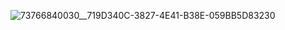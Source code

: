 
![73766840030__719D340C-3827-4E41-B38E-059BB5D83230](https://github.com/user-attachments/assets/35eabfc5-d077-4722-bb55-33f77592f601)
